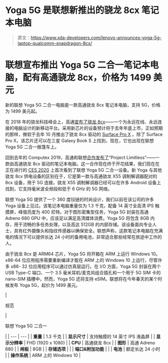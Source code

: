 # Yoga 5G 是联想新推出的骁龙 8cx 笔记本电脑

> 原文：<https://www.xda-developers.com/lenovo-announces-yoga-5g-laptop-qualcomm-snapdragon-8cx/>

# 联想宣布推出 Yoga 5G 二合一笔记本电脑，配有高通骁龙 8cx，价格为 1499 美元

新的联想 Yoga 5G 二合一电脑是一款高通骁龙 8cx 笔记本电脑，支持 5G，价格为 1499 美元起。

在 2018 年的骁龙科技峰会上，高通[宣布了骁龙 8cx](https://www.xda-developers.com/qualcomm-snapdragon-8cx-always-on-always-connected-pc/)——一个为永远在线、永远连接的电脑设计的新移动平台。采用新芯片的设备预计将于去年年底上市，正如预期的那样，微软于去年 10 月推出了骁龙 8cx 驱动的 [Surface Pro X](https://www.xda-developers.com/microsoft-surface-duo-suface-neo-surface-pro-7-surface-laptop-3/) 。除了 Surface Pro X，该芯片还可以在三星 Galaxy Book S 上找到，现在，它也出现在联想 Yoga 5G 二合一敞篷车上。

回到去年的 Computex 2019，高通和联想[合作发布了](https://www.xda-developers.com/qualcomm-lenovo-project-limitless-snapdragon-8cx-windows-10-laptop-5g/)“Project Limitless”——一款由高通骁龙 8cx 驱动的笔记本电脑。这一合作现在终于开花结果，我们现在在正在进行的 [CES 2020](https://www.xda-developers.com/tag/ces2020/) 上首次看到了联想 Yoga 5G 二合一设备。新 Yoga 与其他骁龙 8cx 供电设备的区别在于，它是第一款与高通骁龙 X55 调制解调器配对的 8cx 设备，用于 5G 连接。骁龙 X55 调制解调器已经可以在许多 Android 设备上找到，它支持毫米波全频段和低于 6 GHz 的 5G 网络。

联想 Yoga 5G 提供了一个 360 度铰链的时尚设计，我们以前在该公司的许多 Yoga 设备上见过。该笔记本电脑重量仅为 1.3 千克，配备 14 英寸全高清 IPS 触摸屏，峰值亮度为 400 尼特。对于图形密集型任务，Yoga 5G 封装在高通 Adreno 680 GPU 中，应该足以满足高清媒体消费。Yoga 5G 将包含 8GB 内存，用于流畅的多任务处理，以及高达 512GB 的内部存储。该设备面向专业人士，具有红外摄像头和指纹传感器以确保安全。联想声称，这款笔记本电脑在充满电的情况下可以提供长达 24 小时的备用电池，非常适合那些经常在旅途中工作的人。

由于骁龙 8cx 是 ARM64 芯片，Yoga 5G 将开箱在 ARM 上运行 Windows 10。x86-64 位应用程序需要重新编译才能在 ARM 上的 Windows 10 上运行，尽管许多 x86- 32 位应用程序可以通过仿真层运行。在 I/O 方面，Yoga 5G 封装在两个 USB Type-C 端口、一个 3.5 毫米耳机/麦克风组合插孔和一个用于 5G SIM 卡的 nano-SIM 插槽中，然而，Yoga 5G 还将支持 eSIM。联想将在今年春天的某个时候发布 Yoga 5G，起价为 1499 美元。

| 

规范

 | 

联想 Yoga 5G 二合一

 |
| --- | --- |
| **重量** | 1.3 千克 |
| **显示尺寸** | 支持触摸的 14 英寸 IPS 液晶屏 |
| **显示分辨率** | FHD (1920 x 1080) |
| **CPU** | 高通骁龙 8cx |
| **图形** | 高通 Adreno 680 |
| **闸板** | 8GB |
| **存储选项** |  |
| **端口&附加功能** |  |
| **电池** | 额定长达 24 小时 |
| **操作系统** | ARM 上的 Windows 10 |